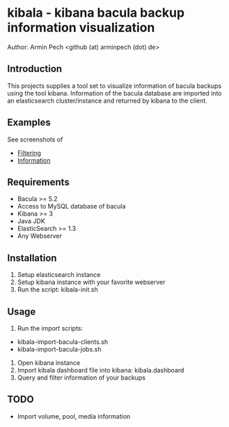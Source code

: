 kibala - kibana bacula backup information visualization
=======================================================

Author: Armin Pech <github (at) arminpech (dot) de>

Introduction
------------
This projects supplies a tool set to visualize information of bacula backups
using the tool kibana.
Information of the bacula database are imported into an elasticsearch
cluster/instance and returned by kibana to the client.

Examples
--------
See screenshots of
* [Filtering](/doc/screenshots/kibala1.png)
* [Information](/doc/screenshots/kibala2.png)

Requirements
------------
* Bacula >= 5.2
* Access to MySQL database of bacula
* Kibana >= 3
* Java JDK
* ElasticSearch >= 1.3
* Any Webserver

Installation
------------
1. Setup elasticsearch instance
1. Setup kibana instance with your favorite webserver
1. Run the script: kibala-init.sh

Usage
-----
1. Run the import scripts:
*  kibala-import-bacula-clients.sh
*  kibala-import-bacula-jobs.sh
1. Open kibana instance
1. Import kibala dashboard file into kibana: kibala.dashboard
1. Query and filter information of your backups

TODO
----
* Import volume, pool, media information
